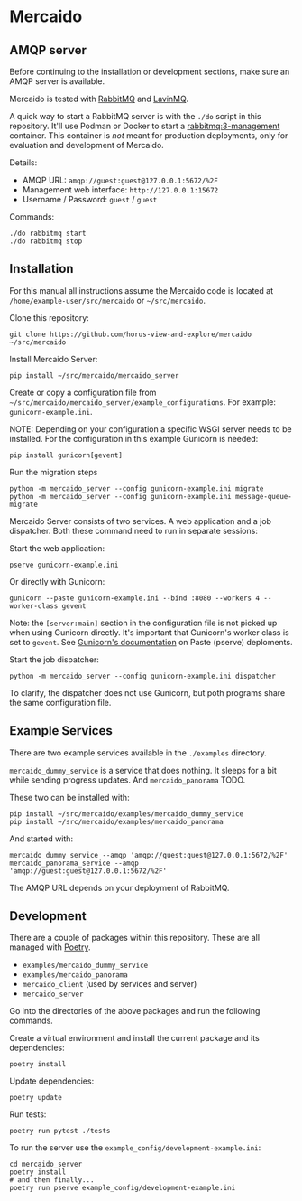 # Mercaido

## AMQP server

Before continuing to the installation or development sections, make sure
an AMQP server is available.

Mercaido is tested with [RabbitMQ][] and [LavinMQ][].

A quick way to start a RabbitMQ server is with the `./do` script in this
repository. It'll use Podman or Docker to start a [rabbitmq:3-management][]
container. This container is *not* meant for production deployments,
only for evaluation and development of Mercaido.

Details:

- AMQP URL: `amqp://guest:guest@127.0.0.1:5672/%2F`
- Management web interface: `http://127.0.0.1:15672`
- Username / Password: `guest` / `guest`

Commands:

```
./do rabbitmq start
./do rabbitmq stop
```

[RabbitMQ]: https://www.rabbitmq.com
[LavinMQ]: https://lavinmq.com
[rabbitmq:3-management]: https://hub.docker.com/_/rabbitmq


## Installation

For this manual all instructions assume the Mercaido code is located
at `/home/example-user/src/mercaido` or `~/src/mercaido`.

Clone this repository:

```
git clone https://github.com/horus-view-and-explore/mercaido ~/src/mercaido
```

Install Mercaido Server:

```
pip install ~/src/mercaido/mercaido_server
```

Create or copy a configuration file from
`~/src/mercaido/mercaido_server/example_configurations`. For example:
`gunicorn-example.ini`.

NOTE: Depending on your configuration a specific WSGI server needs to be
installed. For the configuration in this example Gunicorn is needed:

```
pip install gunicorn[gevent]
```

Run the migration steps

```
python -m mercaido_server --config gunicorn-example.ini migrate
python -m mercaido_server --config gunicorn-example.ini message-queue-migrate
```

Mercaido Server consists of two services. A web application and a job
dispatcher. Both these command need to run in separate sessions:

Start the web application:

```
pserve gunicorn-example.ini
```

Or directly with Gunicorn:

```
gunicorn --paste gunicorn-example.ini --bind :8080 --workers 4 --worker-class gevent
```

Note: the `[server:main]` section in the configuration file is not
picked up when using Gunicorn directly. It's important that Gunicorn's
worker class is set to `gevent`. See [Gunicorn's documentation][gpd] on
Paste (pserve) deploments.

[gpd]: https://docs.gunicorn.org/en/stable/run.html#paste-deployment

Start the job dispatcher:

```
python -m mercaido_server --config gunicorn-example.ini dispatcher
```

To clarify, the dispatcher does not use Gunicorn, but poth programs
share the same configuration file.


## Example Services

There are two example services available in the `./examples` directory.

`mercaido_dummy_service` is a service that does nothing. It sleeps for
a bit while sending progress updates. And `mercaido_panorama` TODO.

These two can be installed with:

```
pip install ~/src/mercaido/examples/mercaido_dummy_service
pip install ~/src/mercaido/examples/mercaido_panorama
```

And started with:

```
mercaido_dummy_service --amqp 'amqp://guest:guest@127.0.0.1:5672/%2F'
mercaido_panorama_service --amqp 'amqp://guest:guest@127.0.0.1:5672/%2F'
```

The AMQP URL depends on your deployment of RabbitMQ.


## Development

There are a couple of packages within this repository. These are all
managed with [Poetry][].

- `examples/mercaido_dummy_service`
- `examples/mercaido_panorama`
- `mercaido_client` (used by services and server)
- `mercaido_server`

[Poetry]: https://python-poetry.org/

Go into the directories of the above packages and run the following
commands.

Create a virtual environment and install the current package and its
dependencies:

```
poetry install
```

Update dependencies:

```
poetry update
```

Run tests:

```
poetry run pytest ./tests
```

To run the server use the `example_config/development-example.ini`:

```
cd mercaido_server
poetry install
# and then finally...
poetry run pserve example_config/development-example.ini
```
